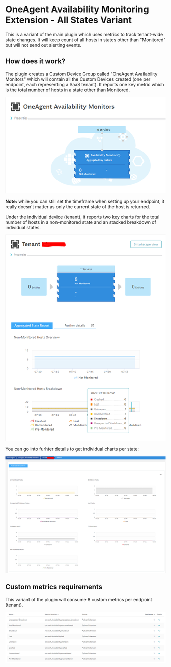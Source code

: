 # OneAgent Availability Monitoring Extension - All States Variant
This is a variant of the main plugin which uses metrics to track tenant-wide state changes.
It will keep count of all hosts in states other than "Monitored" but will not send out alerting events.

## How does it work?
The plugin creates a Custom Device Group called "OneAgent Availability Monitors" which will contain all the Custom Devices created (one per endpoint, each representing a SaaS tenant). It reports one key metric which is the total number of hosts in a state other than Monitored.

  ![Device Group](https://github.com/radu-stefan-dt/OneAgentAvailabilityMonitoringExtension/blob/master/imgs/device_group.PNG)

**Note:** while you can still set the timeframe when setting up your endpoint, it really doesn't matter as only the current state of the host is returned.

Under the individual device (tenant), it reports two key charts for the total number of hosts in a non-monitored state and an stacked breakdown of individual states.

  ![Device](https://github.com/radu-stefan-dt/OneAgentAvailabilityMonitoringExtension/blob/master/imgs/device.PNG)

You can go into furhter details to get individual charts per state:

  ![Further details](https://github.com/radu-stefan-dt/OneAgentAvailabilityMonitoringExtension/blob/master/imgs/further_details.PNG)

## Custom metrics requirements
This variant of the plugin will consume 8 custom metrics per endpoint (tenant).

  ![Custom metrics](https://github.com/radu-stefan-dt/OneAgentAvailabilityMonitoringExtension/blob/master/imgs/metrics.PNG)
